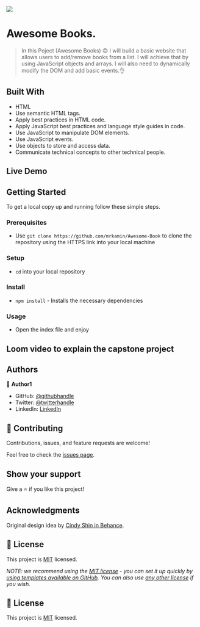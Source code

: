 ![](https://img.shields.io/badge/Microverse-blueviolet)

# Awesome Books.

> In this Poject (Awesome Books) 😊 I will build a basic website that allows users to add/remove books from a list. I will achieve that by using JavaScript objects and arrays. I will also need to dynamically modify the DOM and add basic events.👌

## Built With

- HTML
- Use semantic HTML tags.
- Apply best practices in HTML code.
- Apply JavaScript best practices and language style guides in code.
- Use JavaScript to manipulate DOM elements.
- Use JavaScript events.
- Use objects to store and access data.
- Communicate technical concepts to other technical people.

## Live Demo



## Getting Started

To get a local copy up and running follow these simple steps.

### Prerequisites

- Use `git clone https://github.com/mrkamin/Awesome-Book` to clone the repository using the HTTPS link into your local machine

### Setup

- `cd` into your local repository

### Install

- `npm install` - Installs the necessary dependencies

### Usage

- Open the index file and enjoy



## Loom video to explain the capstone project




## Authors

👤 **Author1**

- GitHub: [@githubhandle](https://github.com/mrkamin)
- Twitter: [@twitterhandle](https://twitter.com/Mohamma63974237)
- LinkedIn: [LinkedIn](https://www.linkedin.com/in/mohammad-rafi-amin-63b4319b/)
## 🤝 Contributing

Contributions, issues, and feature requests are welcome!

Feel free to check the [issues page](https://github.com/mrkamin/Capeston-Project/issues).

## Show your support

Give a ⭐️ if you like this project!

## Acknowledgments

Original design idea by [Cindy Shin in Behance](https://www.behance.net/adagio07).


## 📝 License

This project is [MIT](./LICENSE) licensed.

_NOTE: we recommend using the [MIT license](https://choosealicense.com/licenses/mit/) - you can set it up quickly  by [using templates available on GitHub](https://docs.github.com/en/communities/setting-up-your-project-for-healthy-contributions/adding-a-license-to-a-repository). You can also use [any other license](https://choosealicense.com/licenses/) if you wish._

## 📝 License

This project is [MIT](./LICENSE) licensed.
